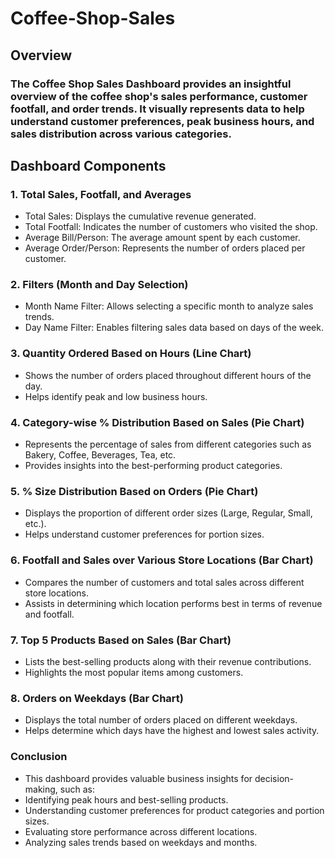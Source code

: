 # Coffee-Shop-Sales

## Overview
### The Coffee Shop Sales Dashboard provides an insightful overview of the coffee shop's sales performance, customer footfall, and order trends. It visually represents data to help understand customer preferences, peak business hours, and sales distribution across various categories.

## Dashboard Components

### 1. Total Sales, Footfall, and Averages

* Total Sales: Displays the cumulative revenue generated.
* Total Footfall: Indicates the number of customers who visited the shop.
* Average Bill/Person: The average amount spent by each customer.
* Average Order/Person: Represents the number of orders placed per customer.

### 2. Filters (Month and Day Selection)
* Month Name Filter: Allows selecting a specific month to analyze sales trends.
* Day Name Filter: Enables filtering sales data based on days of the week.

### 3. Quantity Ordered Based on Hours (Line Chart)
* Shows the number of orders placed throughout different hours of the day.
* Helps identify peak and low business hours.

### 4. Category-wise % Distribution Based on Sales (Pie Chart)
* Represents the percentage of sales from different categories such as Bakery, Coffee, Beverages, Tea, etc.
* Provides insights into the best-performing product categories.

### 5. % Size Distribution Based on Orders (Pie Chart)
* Displays the proportion of different order sizes (Large, Regular, Small, etc.).
* Helps understand customer preferences for portion sizes.

### 6. Footfall and Sales over Various Store Locations (Bar Chart)
* Compares the number of customers and total sales across different store locations.
* Assists in determining which location performs best in terms of revenue and footfall.

### 7. Top 5 Products Based on Sales (Bar Chart)
* Lists the best-selling products along with their revenue contributions.
* Highlights the most popular items among customers.

### 8. Orders on Weekdays (Bar Chart)
* Displays the total number of orders placed on different weekdays.
* Helps determine which days have the highest and lowest sales activity.

### Conclusion
* This dashboard provides valuable business insights for decision-making, such as:
* Identifying peak hours and best-selling products.
* Understanding customer preferences for product categories and portion sizes.
* Evaluating store performance across different locations.
* Analyzing sales trends based on weekdays and months.
